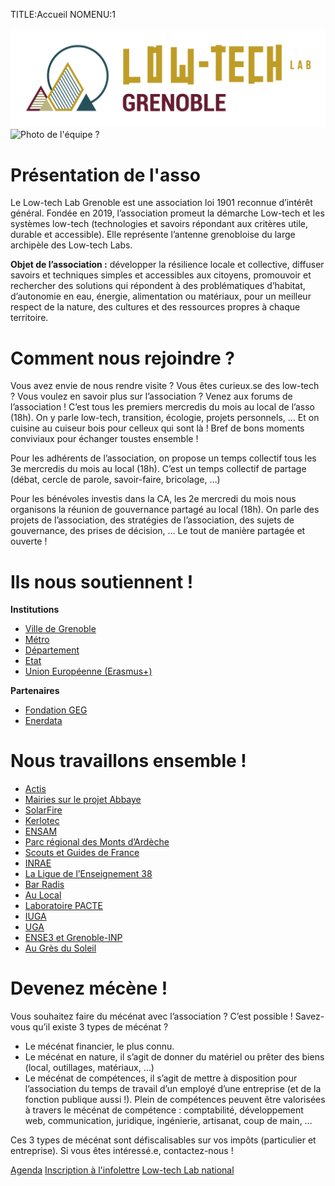 TITLE:Accueil
NOMENU:1

![Logo du Low-tech Lab de Grenoble](/assets/brand.jpg)
![Photo de l'équipe ?]()

# Présentation de l'asso

Le Low-tech Lab Grenoble est une association loi 1901 reconnue d’intérêt général.
Fondée en 2019, l’association promeut la démarche Low-tech et les systèmes low-tech (technologies et savoirs répondant aux critères utile, durable et accessible). Elle représente l’antenne grenobloise du large archipèle des Low-tech Labs.

**Objet de l’association :**
développer la résilience locale et collective, diffuser savoirs et techniques simples et accessibles aux citoyens, promouvoir et rechercher des solutions qui répondent à des problématiques d’habitat, d’autonomie en eau, énergie, alimentation ou matériaux, pour un meilleur respect de la nature, des cultures et des ressources propres à chaque territoire.

# Comment nous rejoindre ?
Vous avez envie de nous rendre visite ? Vous êtes curieux.se des low-tech ? Vous voulez en savoir plus sur l’association ? Venez aux forums de l’association ! C’est tous les premiers mercredis du mois au local de l’asso (18h). On y parle low-tech, transition, écologie, projets personnels, … Et on cuisine au cuiseur bois pour celleux qui sont là ! Bref de bons moments conviviaux pour échanger toustes ensemble !

Pour les adhérents de l’association, on propose un temps collectif tous les 3e mercredis du mois au local (18h).
C’est un temps collectif de partage (débat, cercle de parole, savoir-faire, bricolage, …)

Pour les bénévoles investis dans la CA, les 2e mercredi du mois nous organisons la réunion de gouvernance partagé au local (18h). On parle des projets de l’association, des stratégies de l’association, des sujets de gouvernance, des prises de décision, … Le tout de manière partagée et ouverte !

# Ils nous soutiennent !

**Institutions**

- [Ville de Grenoble](#)
- [Métro](#)
- [Département](#)
- [Etat](#)
- [Union Européenne (Erasmus+)](#)

**Partenaires**

- [Fondation GEG](#)
- [Enerdata](#)

# Nous travaillons ensemble !

- [Actis](#)
- [Mairies sur le projet Abbaye](#)
- [SolarFire](#)
- [Kerlotec](#)
- [ENSAM](#)
- [Parc régional des Monts d’Ardèche](#)
- [Scouts et Guides de France](#)
- [INRAE](#)
- [La Ligue de l’Enseignement 38](#)
- [Bar Radis](#)
- [Au Local](#)
- [Laboratoire PACTE](#)
- [IUGA](#)
- [UGA](#)
- [ENSE3 et Grenoble-INP](#)
- [Au Grès du Soleil](#)

# Devenez mécène !

Vous souhaitez faire du mécénat avec l’association ? C’est possible !
Savez-vous qu’il existe 3 types de mécénat ?
- Le mécénat financier, le plus connu.
- Le mécénat en nature, il s’agit de donner du matériel ou prêter des biens (local, outillages, matériaux, …)
- Le mécénat de compétences, il s’agit de mettre à disposition pour l’association du temps de travail d’un employé d’une entreprise (et de la fonction publique aussi !). Plein de compétences peuvent être valorisées à travers le mécénat de compétence : comptabilité, développement web, communication, juridique, ingénierie, artisanat, coup de main, …

Ces 3 types de mécénat sont défiscalisables sur vos impôts (particulier et entreprise). Si vous êtes intéressé.e, contactez-nous !

[Agenda](/agenda)
[Inscription à l'infolettre](/infolettre)
 <a href="https://lowtechlab.org/fr" target="_blank">Low-tech Lab national</a>